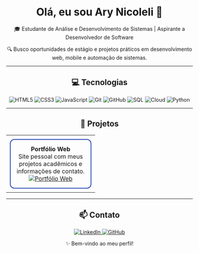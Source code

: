 <h1 align="center">Olá, eu sou Ary Nicoleli 👋</h1>
<p align="center">🎓 Estudante de Análise e Desenvolvimento de Sistemas | Aspirante a Desenvolvedor de Software</p>
<p align="center">🔍 Busco oportunidades de estágio e projetos práticos em desenvolvimento web, mobile e automação de sistemas.</p>

---

<h2 align="center">💻 Tecnologias</h2>
<p align="center">
  <img alt="HTML5" src="https://img.shields.io/badge/HTML5-E34F26?style=for-the-badge&logo=html5&logoColor=white">
  <img alt="CSS3" src="https://img.shields.io/badge/CSS3-1572B6?style=for-the-badge&logo=css3&logoColor=white">
  <img alt="JavaScript" src="https://img.shields.io/badge/JavaScript-F7DF1E?style=for-the-badge&logo=javascript&logoColor=black">
  <img alt="Git" src="https://img.shields.io/badge/Git-F05032?style=for-the-badge&logo=git&logoColor=white">
  <img alt="GitHub" src="https://img.shields.io/badge/GitHub-181717?style=for-the-badge&logo=github&logoColor=white">
  <img alt="SQL" src="https://img.shields.io/badge/SQL-003B57?style=for-the-badge&logo=mysql&logoColor=white">
  <img alt="Cloud" src="https://img.shields.io/badge/Cloud-0288D1?style=for-the-badge&logo=googlecloud&logoColor=white">
  <img alt="Python" src="https://img.shields.io/badge/Python-3776AB?style=for-the-badge&logo=python&logoColor=white">
</p>

---

<h2 align="center">🚀 Projetos</h2>
<div align="center">
  <table>
    <tr>
      <td align="center" width="220px" style="padding: 10px;">
        <div style="border: 2px solid #1e40af; border-radius: 12px; padding: 15px; transition: transform 0.3s, box-shadow 0.3s;" onmouseover="this.style.transform='translateY(-5px)'; this.style.boxShadow='0 10px 25px rgba(0,0,0,0.15)'" onmouseout="this.style.transform='translateY(0)'; this.style.boxShadow='0 4px 10px rgba(0,0,0,0.05)'">
          <strong>Portfólio Web</strong><br>
          Site pessoal com meus projetos acadêmicos e informações de contato.<br>
          <a href="https://ary-nicoleli.github.io/portfolio-web/" target="_blank">
            <img src="https://img.shields.io/badge/Ver_Projeto-1e40af?style=for-the-badge&logo=web&logoColor=white" alt="Portfólio Web">
          </a>
        </div>
      </td>
    </tr>
  </table>
</div>

---

<h2 align="center">📫 Contato</h2>
<p align="center">
  <a href="https://www.linkedin.com/in/ary-nicoleli" target="_blank">
    <img src="https://img.shields.io/badge/LinkedIn-0077B5?style=for-the-badge&logo=linkedin&logoColor=white" alt="LinkedIn">
  </a>
  <a href="https://github.com/Ary-Nicoleli" target="_blank">
    <img src="https://img.shields.io/badge/GitHub-181717?style=for-the-badge&logo=github&logoColor=white" alt="GitHub">
  </a>
</p>

<p align="center">✨ Bem-vindo ao meu perfil!</p>
